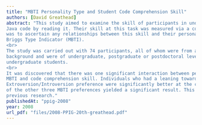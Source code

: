 ```yaml
---
title: "MBTI Personality Type and Student Code Comprehension Skill"
authors: [David Greathead]
abstract: "This study aimed to examine the skill of participants in understanding the functioning of a piece of
Java code by reading it. Their skill at this task was measured via a code comprehension task. The aim
was to ascertain any relationships between this skill and their personality as measured by the Myers
Briggs Type Indicator (MBTI).
<br>
The study was carried out with 74 participants, all of whom were from a computing science
background and were of undergraduate, postgraduate or postdoctoral level, the majority being
undergraduate students.
<br>
It was discovered that there was one significant interaction between personality as measured by the
MBTI and code comprehension skill. Individuals who had a leaning towards Introversion on the
Extroversion/Introversion preference were significantly better at the code comprehension task. None
of the other three MBTI preferences yielded a significant result. This is discussed in the context of
previous research."
publishedAt: "ppig-2008"
year: 2008
url_pdf: "files/2008-PPIG-20th-greathead.pdf"
---
```

